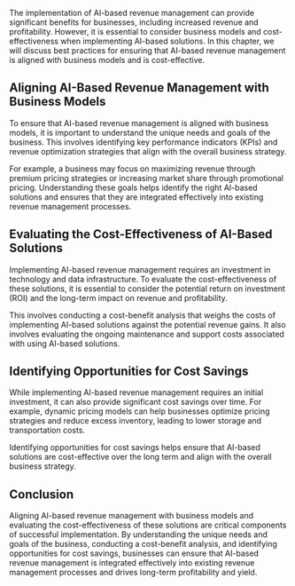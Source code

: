 
The implementation of AI-based revenue management can provide significant benefits for businesses, including increased revenue and profitability. However, it is essential to consider business models and cost-effectiveness when implementing AI-based solutions. In this chapter, we will discuss best practices for ensuring that AI-based revenue management is aligned with business models and is cost-effective.

Aligning AI-Based Revenue Management with Business Models
---------------------------------------------------------

To ensure that AI-based revenue management is aligned with business models, it is important to understand the unique needs and goals of the business. This involves identifying key performance indicators (KPIs) and revenue optimization strategies that align with the overall business strategy.

For example, a business may focus on maximizing revenue through premium pricing strategies or increasing market share through promotional pricing. Understanding these goals helps identify the right AI-based solutions and ensures that they are integrated effectively into existing revenue management processes.

Evaluating the Cost-Effectiveness of AI-Based Solutions
-------------------------------------------------------

Implementing AI-based revenue management requires an investment in technology and data infrastructure. To evaluate the cost-effectiveness of these solutions, it is essential to consider the potential return on investment (ROI) and the long-term impact on revenue and profitability.

This involves conducting a cost-benefit analysis that weighs the costs of implementing AI-based solutions against the potential revenue gains. It also involves evaluating the ongoing maintenance and support costs associated with using AI-based solutions.

Identifying Opportunities for Cost Savings
------------------------------------------

While implementing AI-based revenue management requires an initial investment, it can also provide significant cost savings over time. For example, dynamic pricing models can help businesses optimize pricing strategies and reduce excess inventory, leading to lower storage and transportation costs.

Identifying opportunities for cost savings helps ensure that AI-based solutions are cost-effective over the long term and align with the overall business strategy.

Conclusion
----------

Aligning AI-based revenue management with business models and evaluating the cost-effectiveness of these solutions are critical components of successful implementation. By understanding the unique needs and goals of the business, conducting a cost-benefit analysis, and identifying opportunities for cost savings, businesses can ensure that AI-based revenue management is integrated effectively into existing revenue management processes and drives long-term profitability and yield.
